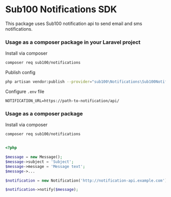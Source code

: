 # Sub100 Notifications SDK

This package uses Sub100 notification api to send email and sms notifications.

### Usage as a composer package in your Laravel project

Install via composer
```sh
composer req sub100/notifications
```

Publish config
```sh
php artisan vendor:publish --provider="sub100\Notifications\Sub100NotificationServiceProvider"
```

Configure `.env` file
```dotenv
NOTIFICATION_URL=https://path-to-notification/api/
```

### Usage as a composer package

Install via composer
```sh
composer req sub100/notifications
```

```php

<?php

$message = new Message();
$message->subject = 'Subject';
$message->message = 'Message text';
$message->...

$notification = new Notification('http://notification-api.example.com');

$notification->notify($message);
